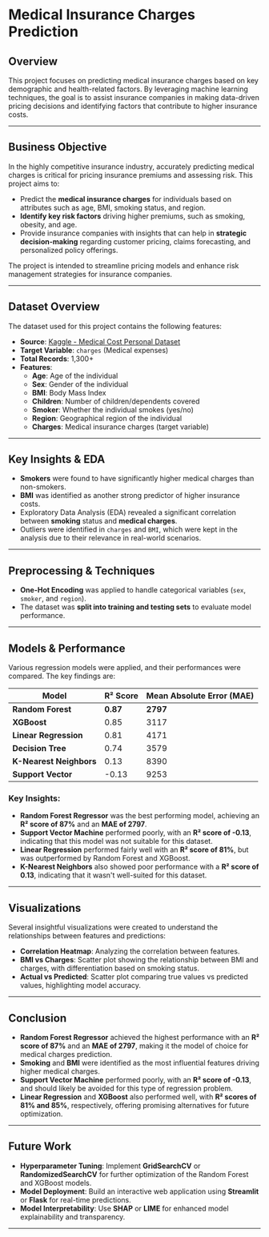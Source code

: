 # Medical Insurance Charges Prediction

## Overview

This project focuses on predicting medical insurance charges based on key demographic and health-related factors. By leveraging machine learning techniques, the goal is to assist insurance companies in making data-driven pricing decisions and identifying factors that contribute to higher insurance costs.

---

## Business Objective

In the highly competitive insurance industry, accurately predicting medical charges is critical for pricing insurance premiums and assessing risk. This project aims to:

- Predict the **medical insurance charges** for individuals based on attributes such as age, BMI, smoking status, and region.
- **Identify key risk factors** driving higher premiums, such as smoking, obesity, and age.
- Provide insurance companies with insights that can help in **strategic decision-making** regarding customer pricing, claims forecasting, and personalized policy offerings.

The project is intended to streamline pricing models and enhance risk management strategies for insurance companies.

---

## Dataset Overview

The dataset used for this project contains the following features:

- **Source**: [Kaggle - Medical Cost Personal Dataset](https://www.kaggle.com/datasets/mirichoi0218/insurance)
- **Target Variable**: `charges` (Medical expenses)
- **Total Records**: 1,300+
- **Features**:
  - **Age**: Age of the individual
  - **Sex**: Gender of the individual
  - **BMI**: Body Mass Index
  - **Children**: Number of children/dependents covered
  - **Smoker**: Whether the individual smokes (yes/no)
  - **Region**: Geographical region of the individual
  - **Charges**: Medical insurance charges (target variable)

---

## Key Insights & EDA

- **Smokers** were found to have significantly higher medical charges than non-smokers.
- **BMI** was identified as another strong predictor of higher insurance costs.
- Exploratory Data Analysis (EDA) revealed a significant correlation between **smoking** status and **medical charges**.
- Outliers were identified in `charges` and `BMI`, which were kept in the analysis due to their relevance in real-world scenarios.

---

## Preprocessing & Techniques

- **One-Hot Encoding** was applied to handle categorical variables (`sex`, `smoker`, and `region`).
- The dataset was **split into training and testing sets** to evaluate model performance.

---

## Models & Performance

Various regression models were applied, and their performances were compared. The key findings are:

| Model                | R² Score | Mean Absolute Error (MAE) |
|----------------------|----------|---------------------------|
| **Random Forest**     | **0.87** | **2797**                  |
| **XGBoost**           | 0.85     | 3117                      |
| **Linear Regression** | 0.81     | 4171                      |
| **Decision Tree**     | 0.74     | 3579                      |
| **K-Nearest Neighbors**| 0.13    | 8390                      |
| **Support Vector**    | -0.13    | 9253                      |

### Key Insights:
- **Random Forest Regressor** was the best performing model, achieving an **R² score of 87%** and an **MAE of 2797**.
- **Support Vector Machine** performed poorly, with an **R² score of -0.13**, indicating that this model was not suitable for this dataset.
- **Linear Regression** performed fairly well with an **R² score of 81%**, but was outperformed by Random Forest and XGBoost.
- **K-Nearest Neighbors** also showed poor performance with a **R² score of 0.13**, indicating that it wasn't well-suited for this dataset.

---

## Visualizations

Several insightful visualizations were created to understand the relationships between features and predictions:

- **Correlation Heatmap**: Analyzing the correlation between features.
- **BMI vs Charges**: Scatter plot showing the relationship between BMI and charges, with differentiation based on smoking status.
- **Actual vs Predicted**: Scatter plot comparing true values vs predicted values, highlighting model accuracy.

---

## Conclusion

- **Random Forest Regressor** achieved the highest performance with an **R² score of 87%** and an **MAE of 2797**, making it the model of choice for medical charges prediction.
- **Smoking** and **BMI** were identified as the most influential features driving higher medical charges.
- **Support Vector Machine** performed poorly, with an **R² score of -0.13**, and should likely be avoided for this type of regression problem.
- **Linear Regression** and **XGBoost** also performed well, with **R² scores of 81% and 85%**, respectively, offering promising alternatives for future optimization.

---

## Future Work

- **Hyperparameter Tuning**: Implement **GridSearchCV** or **RandomizedSearchCV** for further optimization of the Random Forest and XGBoost models.
- **Model Deployment**: Build an interactive web application using **Streamlit** or **Flask** for real-time predictions.
- **Model Interpretability**: Use **SHAP** or **LIME** for enhanced model explainability and transparency.

---


